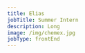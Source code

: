 ```yaml
---
title: Elias
jobTitle: Summer Intern
description: Long
image: /img/chemex.jpg
jobType: frontEnd
---
```

